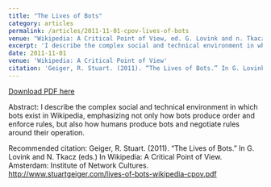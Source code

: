 ```yaml
---
title: "The Lives of Bots"
category: articles
permalink: /articles/2011-11-01-cpov-lives-of-bots
venue: "Wikipedia: A Critical Point of View, ed. G. Lovink and n. Tkacz. Amsterdam: Institute of Network Cultures."
excerpt: 'I describe the complex social and technical environment in which bots exist in Wikipedia, emphasizing not only how bots produce order and enforce rules, but also how humans produce bots and negotiate rules around their operation.'
date: 2011-11-01
venue: 'Wikipedia: A Critical Point of View'
citation: 'Geiger, R. Stuart. (2011). “The Lives of Bots.” In G. Lovink and N. Tkacz (eds.) In Wikipedia: A Critical Point of View. Amsterdam: Institute of Network Cultures. http://www.stuartgeiger.com/lives-of-bots-wikipedia-cpov.pdf'
---
```


<a href='http://www.stuartgeiger.com/papers/lives-of-bots-wikipedia-cpov.pdf'>Download PDF here</a>

Abstract: I describe the complex social and technical environment in which bots exist in Wikipedia, emphasizing not only how bots produce order and enforce rules, but also how humans produce bots and negotiate rules around their operation.

 Recommended citation: Geiger, R. Stuart. (2011). “The Lives of Bots.” In G. Lovink and N. Tkacz (eds.) In Wikipedia: A Critical Point of View. Amsterdam: Institute of Network Cultures. http://www.stuartgeiger.com/lives-of-bots-wikipedia-cpov.pdf
